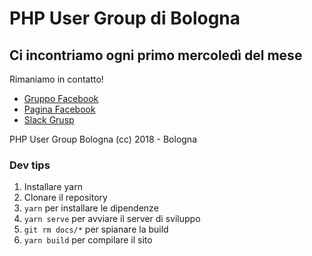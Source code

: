 # PHP User Group di Bologna

## Ci incontriamo ogni primo mercoledì del mese

Rimaniamo in contatto!

- [Gruppo Facebook](https://facebook.com/groups/pugbo)
- [Pagina Facebook](https://facebook.com/pugbo)
- [Slack Grusp](https://slack-grusp.herokuapp.com)

PHP User Group Bologna (cc) 2018 - Bologna

### Dev tips

1. Installare yarn
2. Clonare il repository
3. `yarn` per installare le dipendenze
4. `yarn serve` per avviare il server di sviluppo
5. `git rm docs/*` per spianare la build
6. `yarn build` per compilare il sito

